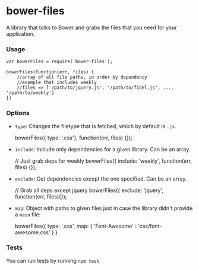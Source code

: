 bower-files
===========

A library that talks to Bower and grabs the files that you need for your application.

### Usage

````
var bowerFiles = require('bower-files');

bowerFiles(function(err, files) {
    //array of all file paths, in order by dependency
    //example that includes weekly
    //files => ['/path/to/jquery.js', '/path/to/fidel.js', ..., '/path/to/weekly']
})

````

### Options

* `type`: Changes the filetype that is fetched, which by default is `.js`.

    bowerFiles({ type: '.css'}, function(err, files) {});

* `include`: Include only dependencies for a given library. Can be an array.

    // Just grab deps for weekly
    bowerFiles({ include: 'weekly', function(err, files) {});

* `exclude`: Get dependencies except the one specified. Can be an array.

    // Grab all deps except jquery
    bowerFiles({ exclude: 'jquery', function(err, files){});

* `map`: Object with paths to given files just in case the library didn't provide a `main` file:

    bowerFiles({
      type: '.css',
      map: {
        'Font-Awesome' : 'css/font-awesome.css'
      }
    }

### Tests

You can run tests by running `npm test`